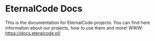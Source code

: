 # EternalCode Docs
This is the documentation for EternalCode projects. You can find here information about our projects, how to use them and more!
WWW: https://docs.eteralcode.pl/